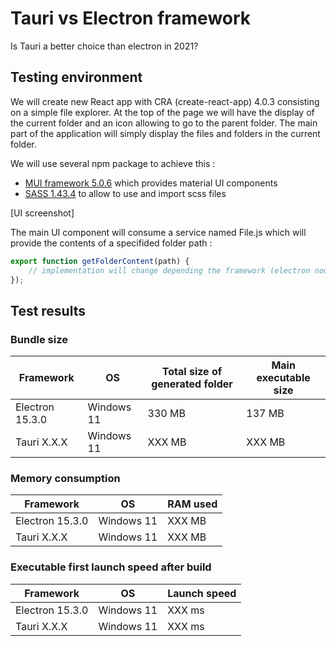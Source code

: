 # Tauri vs Electron framework
Is Tauri a better choice than electron in 2021? 

## Testing environment

We will create new React app with CRA (create-react-app) 4.0.3 consisting on a simple file explorer. At the top of the page we will have the display of the current folder and an icon allowing to go to the parent folder. The main part of the application will simply display the files and folders in the current folder.

We will use several npm package to achieve this :
- [MUI framework 5.0.6](https://mui.com/) which provides material UI components
- [SASS 1.43.4](https://github.com/sass/dart-sass) to allow to use and import scss files

[UI screenshot]

The main UI component will consume a service named File.js which will provide the contents of a specifided folder path :
```javascript
export function getFolderContent(path) {
	// implementation will change depending the framework (electron node API vs tauri API)
});
```

## Test results
### Bundle size
| Framework | OS | Total size of generated folder  | Main executable size |
|--|--|--|--|
| Electron  15.3.0 | Windows 11 | 330 MB | 137 MB|
| Tauri X.X.X | Windows 11 | XXX MB | XXX MB|

### Memory consumption
| Framework | OS | RAM used  |
|--|--|--|
| Electron  15.3.0 | Windows 11 | XXX MB | 
| Tauri X.X.X | Windows 11 | XXX MB | 

### Executable first launch speed after build
| Framework | OS | Launch speed | 
|--|--|--|
| Electron  15.3.0 | Windows 11 | XXX ms | 
| Tauri X.X.X | Windows 11 | XXX ms | 


